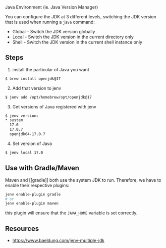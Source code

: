 
Java Environment (ie. Java Version Manager)

You can configure the JDK at 3 different levels, switching the JDK version that is used when running a `java` command:
- Global – Switch the JDK version globally
- Local - Switch the JDK version in the current directory only
- Shell - Switch the JDK version in the current shell instance only

## Steps
1. install the particular of Java you want
```sh
$ brew install openjdk@17
```

2. Add that version to jenv
```sh
$ jenv add /opt/homebrew/opt/openjdk@17
```

3. Get versions of Java registered with jenv
```sh
$ jenv versions 
* system
  17.0
  17.0.7
  openjdk64-17.0.7
```

4. Set version of Java
```sh
$ jenv local 17.0
```

## Use with Gradle/Maven
Maven and [[gradle]] both use the system JDK to run. Therefore, we have to enable their respective plugins:
```sh
jenv enable-plugin gradle
# or
jenv enable-plugin maven
```

this plugin will ensure that the `JAVA_HOME` variable is set correctly.

## Resources
- https://www.baeldung.com/jenv-multiple-jdk